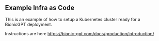 ## Example Infra as Code

This is an example of how to setup a Kubernetes cluster ready for a BionicGPT deployment.

Instructions are here https://bionic-gpt.com/docs/production/introduction/